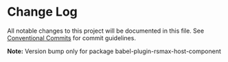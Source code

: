 # Change Log

All notable changes to this project will be documented in this file.
See [Conventional Commits](https://conventionalcommits.org) for commit guidelines.

**Note:** Version bump only for package babel-plugin-rsmax-host-component
